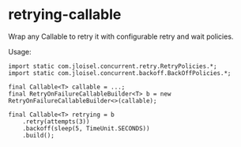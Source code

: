 retrying-callable
=================

Wrap any Callable<T> to retry it with configurable retry and wait policies.

Usage:

	import static com.jloisel.concurrent.retry.RetryPolicies.*;
	import static com.jloisel.concurrent.backoff.BackOffPolicies.*;
	
	final Callable<T> callable = ...;
	final RetryOnFailureCallableBuilder<T> b = new RetryOnFailureCallableBuilder<>(callable);
	
	final Callable<T> retrying = b
		.retry(attempts(3))
		.backoff(sleep(5, TimeUnit.SECONDS))
		.build();
